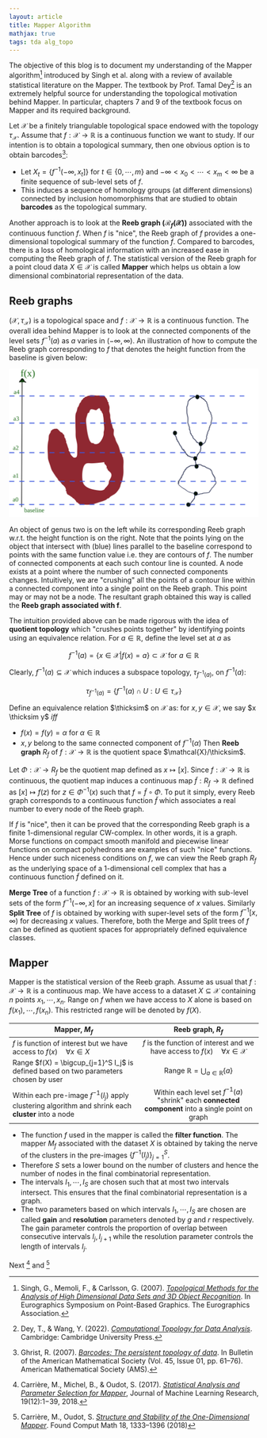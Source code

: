 ```yaml
---
layout: article
title: Mapper Algorithm
mathjax: true
tags: tda alg_topo
---
```


The objective of this blog is to document my understanding of the Mapper algorithm[^1] introduced by Singh et al. along with a review of available statistical literature on the Mapper. The textbook by Prof. Tamal Dey[^2] is an extremely helpful source for understanding the topological motivation behind Mapper. In particular, chapters 7 and 9 of the textbook focus on Mapper and its required background. 

Let $\mathcal{X}$ be a finitely triangulable topological space endowed with the topology $\tau_{\mathcal{X}}$. Assume that $f:\mathcal{X} \longrightarrow \mathbb{R}$ is a continuous function we want to study. If our intention is to obtain a topological summary, then one obvious option is to obtain barcodes[^3]:
* Let $X_t = \lbrace f^{-1}(-\infty, x_t]  \rbrace$ for $t \in \lbrace 0, \cdots, m \rbrace$ and $-\infty < x_0 < \cdots < x_m < \infty$ be a finite sequence of sub-level sets of $f$.
* This induces a sequence of homology groups (at different dimensions) connected by inclusion homomorphisms that are studied to obtain **barcodes** as the topological summary.

Another approach is to look at the **Reeb graph ($\mathcal{R}_f(\mathcal{X})$)** associated with the continuous function $f$. When $f$ is "nice", the Reeb graph of $f$ provides a one-dimensional topological summary of the function $f$.  Compared to barcodes, there is a loss of homological information with an increased ease in computing the Reeb graph of $f$. The statistical version of the Reeb graph for a point cloud data $X \in \mathcal{X}$ is called **Mapper** which helps us obtain a low dimensional combinatorial representation of the data. 

## Reeb graphs
$(\mathcal{X}, \tau_{\mathcal{X}})$ is a topological space and $f: \mathcal{X} \longrightarrow \mathbb{R}$ is a continuous function. The overall idea behind Mapper is to look at the connected components of the level sets $f^{-1}(a)$ as $a$ varies in $(-\infty, \infty)$. An illustration of how to compute the Reeb graph corresponding to $f$ that denotes the height function from the baseline is given below:

![reeb](/images/reeb_eg.svg)

An object of genus two is on the left while its corresponding Reeb graph w.r.t. the height function is on the right. Note that the points lying on the object that intersect with (blue) lines parallel to the baseline correspond to points with the same function value i.e. they are contours of $f$. The number of connected components at each such contour line is counted. A node exists at a point where the number of such connected components changes. Intuitively, we are "crushing" all the points of a contour line within a connected component into a single point on the Reeb graph. This point may or may not be a node. The resultant graph obtained this way is called the **Reeb graph associated with f**.

The intuition provided above can be made rigorous with the idea of **quotient topology** which "crushes points together" by identifying points using an equivalence relation. For $a \in \mathbb{R}$, define the level set at $a$ as 

$$
f^{-1}(a) = \lbrace x \in \mathcal{X} | f(x) = a  \rbrace \subset \mathcal{X} \text{ for } a \in \mathbb{R}
$$

Clearly, $f^{-1}(a) \subseteq \mathcal{X}$ which induces a subspace topology, $\tau_{f^{-1}(a)}$, on $f^{-1}(a)$:

$$
\tau_{f^{-1}(a)} = \lbrace f^{-1}(a) \cap U : U \in \tau_{\mathcal{X}}  \rbrace
$$

Define an equivalence relation $\thicksim$  on $\mathcal{X}$ as: for $x, y \in \mathcal{X}$, we say $x \thicksim y$ *iff*
- $f(x) = f(y) = \alpha$ for $\alpha \in \mathbb{R}$
- $x,y$ belong to the same connected component of $f^{-1}(\alpha)$
Then **Reeb graph** $R_f$ of $f:\mathcal{X} \longrightarrow \mathbb{R}$ is the quotient space $\mathcal{X}/\thicksim$.

Let $\Phi: \mathcal{X} \longrightarrow R_f$ be the quotient map defined as $x \mapsto [x]$. Since $f: \mathcal{X} \longrightarrow \mathbb{R}$ is continuous, the quotient map induces a continuous map $\tilde{f}: R_f \longrightarrow \mathbb{R}$ defined as $[x] \mapsto f(z)$ for $z \in \Phi^{-1}(x)$ such that $f = \tilde{f} \circ \Phi$. To put it simply, every Reeb graph corresponds to a continuous function $\tilde{f}$ which associates a real number to every node of the Reeb graph.

If $f$ is "nice", then it can be proved that the corresponding Reeb graph is a finite $1$-dimensional regular CW-complex. In other words, it is a graph. Morse functions on compact smooth manifold and piecewise linear functions on compact polyhedrons are examples of such "nice" functions. Hence under such niceness conditions on $f$, we can view the Reeb graph $R_f$ as the underlying space of a $1$-dimensional cell complex that has a continuous function $\tilde{f}$ defined on it.

**Merge Tree** of a function $f: \mathcal{X} \longrightarrow \mathbb{R}$ is obtained by working with sub-level sets of the form $f^{-1}(-\infty, x]$ for an increasing sequence of $x$ values. Similarly **Split Tree** of $f$ is  obtained by working with super-level sets of the form $f^{-1}[x, \infty)$ for decreasing $x$ values. Therefore, both the Merge and Split trees of $f$ can be defined as quotient spaces for appropriately defined equivalence classes.

## Mapper
Mapper is the statistical version of the Reeb graph. Assume as usual that $f:\mathcal{X} \longrightarrow \mathbb{R}$ is a continuous map. We have access to a dataset $X \subseteq \mathcal{X}$ containing $n$ points $x_1, \cdots, x_n$.  Range on $f$ when we have access to $X$ alone is based on $f(x_1), \cdots, f(x_n)$. This restricted range will be denoted by $f(X)$.

| Mapper, $M_f$                                                                                     | Reeb graph, $R_f$                                                                            |  
|---------------------------------------------------------------------------------------------------|:--------------------------------------------------------------------------------------------:|
|$f$ is function of interest but we have access to $f(x) \quad \forall x \in X$                     | $f$ is the function of interest and we have access to $f(x) \quad \forall x \in \mathcal{X}$ | 
| Range $f(X) = \bigcup_{j=1}^S I_j$ is defined based on two parameters chosen by user              | Range $\mathbb{R} = \bigcup_{a \in \mathbb{R}} \lbrace a \rbrace$                            |   
| Within each pre-image $f^{-1}(I_j)$ apply clustering algorithm and shrink each **cluster** into a node| Within each level set $f^{-1}(a)$ "shrink" each **connected component** into a single point on graph  |   

* The function $f$ used in the mapper is called the **filter function**. The mapper $M_f$ associated with the dataset $X$ is obtained by taking the nerve of the clusters in the pre-images $\lbrace f^{-1} (I_j)\rbrace_{j=1}^S$.
* Therefore $S$ sets a lower bound on the number of clusters and hence the number of nodes in the final combinatorial representation.
* The intervals $I_1, \cdots, I_S$ are chosen such that at most two intervals intersect. This ensures that the final combinatorial representation is a graph.
* The two parameters based on which intervals $I_1, \cdots, I_S$ are chosen are called **gain** and **resolution** parameters denoted by $g$ and $r$ respectively. The gain parameter controls the proportion of overlap between consecutive intervals $I_j, I_{j+1}$ while the resolution parameter controls the length of intervals $I_j$.

Next [^4] and [^5]



[^1]: Singh, G., Memoli, F., & Carlsson, G. (2007). [*Topological Methods for the Analysis of High Dimensional Data Sets and 3D Object Recognition*](https://doi.org/10.2312/SPBG/SPBG07/091-100). In Eurographics Symposium on Point-Based Graphics. The Eurographics Association. 
[^2]: Dey, T., & Wang, Y. (2022). [*Computational Topology for Data Analysis*](https://doi.org/10.1017/9781009099950). Cambridge: Cambridge University Press. 
[^3]: Ghrist, R. (2007). [*Barcodes: The persistent topology of data*](https://doi.org/10.1090/s0273-0979-07-01191-3). In Bulletin of the American Mathematical Society (Vol. 45, Issue 01, pp. 61–76). American Mathematical Society (AMS). 
[^4]: Carrière, M., Michel, B., & Oudot, S. (2017). [*Statistical Analysis and Parameter Selection for Mapper*](https://jmlr.org/papers/v19/17-291.html), Journal of Machine Learning Research, 19(12):1−39, 2018.
[^5]: Carrière, M., Oudot, S. [*Structure and Stability of the One-Dimensional Mapper*](https://doi.org/10.1007/s10208-017-9370-z). Found Comput Math 18, 1333–1396 (2018)
